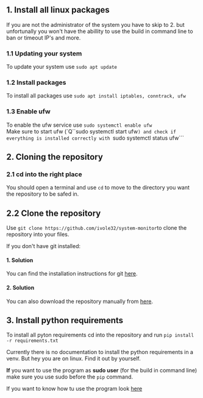 ## 1. Install all linux packages
If you are not the administrator of the system you have to skip to 2. but unfortunally you won't have the abillity to use the build in command line to ban or timeout IP's and more.

### 1.1 Updating your system
To update your system use ```sudo apt update```

### 1.2 Install packages
To install all packages use ```sudo apt install iptables, conntrack, ufw```

### 1.3 Enable ufw
To enable the ufw service use ```sudo systemctl enable ufw```
<br>Make sure to start ufw (`Q``sudo systemctl start ufw```) and check if everything is installed correctly with ```sudo systemctl status ufw```

## 2. Cloning the repository
### 2.1 cd into the right place
You should open a terminal and use ```cd``` to move to the directory you want the repository to be safed in.

## 2.2 Clone the repository
Use ```git clone https://github.com/ivole32/system-monitor```to clone the repository into your files.

If you don't have git installed:
#### 1. Solution
You can find the installation instructions for git [here](https://github.com/git-guides/install-git).

#### 2. Solution
You can also download the repository manually from [here](https://github.com/ivole32/system-monitor).


## 3. Install python requirements
To install all pyton requirements cd into the repository and run ```pip install -r requirements.txt```

Currently there is no documentation to install the python requirements in a venv. But hey you are on linux. Find it out by yourself.

**If** you want to use the program as **sudo user** (for the build in command line) make sure you use sudo before the ```pip``` command.

If you want to know how tu use the program look [here](https://github.com/Ivole32/system-monitor/wiki/Usage)